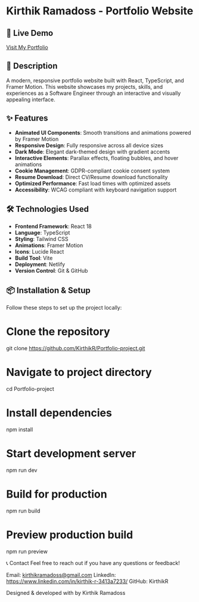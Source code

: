 # Kirthik Ramadoss - Portfolio Website

## 🚀 Live Demo

[Visit My Portfolio](https://kirthikramadoss.co.uk)

## 📝 Description

A modern, responsive portfolio website built with React, TypeScript, and Framer Motion. This website showcases my projects, skills, and experiences as a Software Engineer through an interactive and visually appealing interface.

## ✨ Features

- **Animated UI Components**: Smooth transitions and animations powered by Framer Motion
- **Responsive Design**: Fully responsive across all device sizes
- **Dark Mode**: Elegant dark-themed design with gradient accents
- **Interactive Elements**: Parallax effects, floating bubbles, and hover animations
- **Cookie Management**: GDPR-compliant cookie consent system
- **Resume Download**: Direct CV/Resume download functionality
- **Optimized Performance**: Fast load times with optimized assets
- **Accessibility**: WCAG compliant with keyboard navigation support

## 🛠️ Technologies Used

- **Frontend Framework**: React 18
- **Language**: TypeScript
- **Styling**: Tailwind CSS
- **Animations**: Framer Motion
- **Icons**: Lucide React
- **Build Tool**: Vite
- **Deployment**: Netlify
- **Version Control**: Git & GitHub

## 📦 Installation & Setup

Follow these steps to set up the project locally:

# Clone the repository
git clone https://github.com/KirthikR/Portfolio-project.git

# Navigate to project directory
cd Portfolio-project

# Install dependencies
npm install

# Start development server
npm run dev

# Build for production
npm run build

# Preview production build
npm run preview

📞 Contact
Feel free to reach out if you have any questions or feedback!

Email: kirthikramadoss@gmail.com
LinkedIn: https://www.linkedin.com/in/kirthik-r-3413a7233/
GitHub: KirthikR

Designed & developed with by Kirthik Ramadoss

